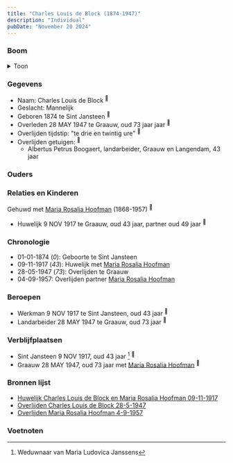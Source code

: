 ```yaml
---
title: "Charles Louis de Block (1874-1947)"
description: "Individual"
pubDate: "November 20 2024"
---
```


### Boom
<details><summary>Toon</summary>

![test](https://www.plantuml.com/plantuml/svg/XT9BRy8m303WUtw51OUT9b5U1OGGAshtq1vecoRjXDpMGDGqGN4gX13_VHcKZTDsIkGuzkSeKtPeNLKgmONK6xHOGefPiRAcqldCA6F1MTJiZqWxiPOvGIPjfkYqftBZTb1IcPBbKuWTMJ9kjo5nKJLJo0nx0G2HiJdPzxNC2atCut69Kaycq1478QvWVcp5GfokD6Phj8eO7aqb6No3I9ciQ00otBTQxI20dmhDk9FqaiYtsIybgVm0ur6AwMwH6kSKZIOG3C8kl4djuC5FvOZqHIeNbL8BrFaYiuOvDPxdxxG7y7Jp2S6m6yAjHQostz1QzuHM8hmQHkNNEsEM9UephjNk0pIJAEx4dRzG0IHnv6tzmRd1loW_HJptfbu8TvLYvqcrQ3pQKfvBlV9PGtX--V1PGNWa9PuKjg2fv6hjTgIKsNhMGTJlU7rTPuZQ_XiGKzAv_oTV)
</details>

### Gegevens
- Naam: Charles Louis de Block <sup><a href="../s00358/" style="text-decoration:none" title="Huwelijk Charles Louis de Block en Maria Rosalia Hoofman 09-11-1917">:link:</a></sup>
- Geslacht: Mannelijk
- Geboren 1874 te Sint Jansteen <sup><a href="../s00358/" style="text-decoration:none" title="Huwelijk Charles Louis de Block en Maria Rosalia Hoofman 09-11-1917">:link:</a></sup>
- Overleden 28 MAY 1947 te Graauw, oud 73 jaar jaar <sup><a href="../s00359/" style="text-decoration:none" title="Overlijden Charles Louis de Block 28-5-1947 ">:link:</a></sup>
- Overlijden tijdstip: "te drie en twintig ure" <sup><a href="../s00359/" style="text-decoration:none" title="Overlijden Charles Louis de Block 28-5-1947 ">:link:</a></sup>
- Overlijden getuigen: <sup><a href="../s00359/" style="text-decoration:none" title="Overlijden Charles Louis de Block 28-5-1947 ">:link:</a></sup>
  - Albertus Petrus Boogaert, landarbeider, Graauw en Langendam, 43 jaar

### Ouders

### Relaties en Kinderen

Gehuwd met [Maria Rosalia Hoofman](../i00026/) (1868-1957) <sup><a href="../s00358/" style="text-decoration:none" title="Huwelijk Charles Louis de Block en Maria Rosalia Hoofman 09-11-1917">:link:</a></sup>
- Huwelijk 9 NOV 1917 te Graauw, oud 43 jaar, partner oud 49 jaar <sup><a href="../s00358/" style="text-decoration:none" title="Huwelijk Charles Louis de Block en Maria Rosalia Hoofman 09-11-1917">:link:</a></sup>

### Chronologie
- 01-01-1874 (<i>0</i>): Geboorte te Sint Jansteen
- 09-11-1917 (<i>43</i>): Huwelijk met [Maria Rosalia Hoofman](../i00026/)
- 28-05-1947 (<i>73</i>): Overlijden te Graauw
- 04-09-1957: Overlijden partner [Maria Rosalia Hoofman](../i00026/)

### Beroepen
- Werkman 9 NOV 1917 te Sint Jansteen, oud 43 jaar <sup><a href="../s00358/" style="text-decoration:none" title="Huwelijk Charles Louis de Block en Maria Rosalia Hoofman 09-11-1917">:link:</a></sup>
- Landarbeider 28 MAY 1947 te Graauw, oud 73 jaar <sup><a href="../s00359/" style="text-decoration:none" title="Overlijden Charles Louis de Block 28-5-1947 ">:link:</a></sup>

### Verblijfplaatsen
- Sint Jansteen  9 NOV 1917, oud 43 jaar  [^1] <sup><a href="../s00358/" style="text-decoration:none" title="Huwelijk Charles Louis de Block en Maria Rosalia Hoofman 09-11-1917">:link:</a></sup>
- Graauw  28 MAY 1947, oud 73 jaar met [Maria Rosalia Hoofman](../i00026/) <sup><a href="../s00359/" style="text-decoration:none" title="Overlijden Charles Louis de Block 28-5-1947 ">:link:</a></sup>

### Bronnen lijst
- [Huwelijk Charles Louis de Block en Maria Rosalia Hoofman 09-11-1917](../s00358/)
- [Overlijden Charles Louis de Block 28-5-1947 ](../s00359/)
- [Overlijden Maria Rosalia Hoofman 4-9-1957 ](../s00034/)

### Voetnoten
[^1]: Weduwnaar van Maria Ludovica Janssens